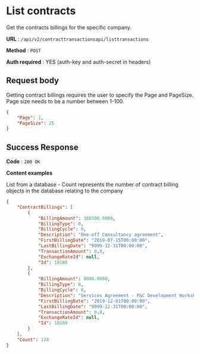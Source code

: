 # List contracts

Get the contracts billings for the specific company.

**URL** : `/api/v2/contracttransactionsapi/listtransactions`

**Method** : `POST`

**Auth required** : YES (auth-key and auth-secret in headers)

## Request body

Getting contract billings requires the user to specify the Page and PageSize. Page size needs to be a number between 1-100.

```json
{
    "Page": 1,
    "PageSize": 25
}
```


## Success Response

**Code** : `200 OK`

**Content examples**

List from a database - Count represents the number of contract billing objects in the database relating to the company

```json
{
    "ContractBillings": [
        {
            "BillingAmount": 386500.0000,
            "BillingType": 0,
            "BillingCycle": 0,
            "Description": "One-off Consultancy agreement",
            "FirstBillingDate": "2019-07-15T00:00:00",
            "LastBillingDate": "9999-12-31T00:00:00",
            "TransactionAmount": 0.0,
            "ExchangeRateId": null,
            "Id": 10108
        },
        {
            "BillingAmount": 8000.0000,
            "BillingType": 0,
            "BillingCycle": 0,
            "Description": "Services Agreement - P&C Development Workshop",
            "FirstBillingDate": "2019-12-01T00:00:00",
            "LastBillingDate": "9999-12-31T00:00:00",
            "TransactionAmount": 0.0,
            "ExchangeRateId": null,
            "Id": 10109
        }
    ],
    "Count": 174
}
```

